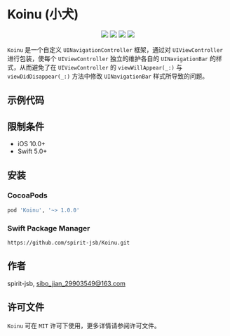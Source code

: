# Koinu (小犬)

<p align="center">
  <a href="https://cocoapods.org/pods/Koinu"><img src="https://img.shields.io/cocoapods/v/Koinu.svg?style=for-the-badge"/></a>
  <a href="https://swift.org/package-manager/"><img src="https://img.shields.io/badge/SPM-compatible-orange?style=for-the-badge"></a> 
  <a href="https://cocoapods.org/pods/Koinu"><img src="https://img.shields.io/cocoapods/l/Koinu.svg?style=for-the-badge"/></a>
  <a href="https://cocoapods.org/pods/Koinu"><img src="https://img.shields.io/cocoapods/p/Koinu.svg?style=for-the-badge"/></a>
</p>

`Koinu` 是一个自定义 `UINavigationController` 框架，通过对 `UIViewController` 进行包装，使每个  `UIViewController` 独立的维护各自的 `UINavigationBar` 的样式，从而避免了在 `UIViewController` 的 `viewWillAppear(_:)` 与 `viewDidDisappear(_:)` 方法中修改 `UINavigationBar` 样式所导致的问题。

## 示例代码

## 限制条件
- iOS 10.0+
- Swift 5.0+    

## 安装

### **CocoaPods**
``` ruby
pod 'Koinu', '~> 1.0.0'
```

### **Swift Package Manager**
```
https://github.com/spirit-jsb/Koinu.git
```

## 作者
spirit-jsb, sibo_jian_29903549@163.com

## 许可文件
`Koinu` 可在 `MIT` 许可下使用，更多详情请参阅许可文件。
